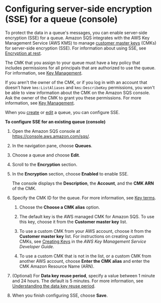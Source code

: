 # Configuring server\-side encryption \(SSE\) for a queue \(console\)<a name="sqs-configure-sse-existing-queue"></a>

To protect the data in a queue's messages, you can enable server\-side encryption \(SSE\) for a queue\. Amazon SQS integrates with the AWS Key Management Service \(AWS KMS\) to manage [customer master keys](https://docs.aws.amazon.com/kms/latest/developerguide/concepts.html#master_keys) \(CMKs\) for server\-side encryption \(SSE\)\. For information about using SSE, see [Encryption at rest](sqs-server-side-encryption.md)\.



The CMK that you assign to your queue must have a key policy that includes permissions for all principals that are authorized to use the queue\. For information, see [Key Management](sqs-key-management.md)\.

If you aren't the owner of the CMK, or if you log in with an account that doesn't have `kms:ListAliases` and `kms:DescribeKey` permissions, you won't be able to view information about the CMK on the Amazon SQS console\. Ask the owner of the CMK to grant you these permissions\. For more information, see [Key Management](sqs-key-management.md)\.

When you [create](sqs-configure-create-queue.md) or [edit](sqs-configure-edit-queue.md) a queue, you can configure SSE\.

**To configure SSE for an existing queue \(console\)**

1. Open the Amazon SQS console at [https://console\.aws\.amazon\.com/sqs/](https://console.aws.amazon.com/sqs/)\.

1. In the navigation pane, choose **Queues**\.

1. Choose a queue and choose **Edit**\. 

1. Scroll to the **Encryption** section\.

1. In the **Encryption** section, choose **Enabled** to enable SSE\.

   The console displays the **Description**, the **Account**, and the **CMK ARN** of the CMK\.

1. Specify the CMK ID for the queue\. For more information, see [Key terms](sqs-server-side-encryption.md#sqs-sse-key-terms)\.

   1. Choose the **Choose a CMK alias** option\.

   1. The default key is the AWS managed CMK for Amazon SQS\. To use this key, choose it from the **Customer master key** list\. 

   1. To use a custom CMK from your AWS account, choose it from the **Customer master key** list\. For instructions on creating custom CMKs, see [Creating Keys](https://docs.aws.amazon.com/kms/latest/developerguide/create-keys.html) in the *AWS Key Management Service Developer Guide*\.

   1. To use a custom CMK that is not in the list, or a custom CMK from another AWS account, choose **Enter the CMK alias** and enter the CMK Amazon Resource Name \(ARN\)\.

1. \(Optional\) For **Data key reuse period**, specify a value between 1 minute and 24 hours\. The default is 5 minutes\. For more information, see [Understanding the data key reuse period](sqs-key-management.md#sqs-how-does-the-data-key-reuse-period-work)\.

1. When you finish configuring SSE, choose **Save**\.